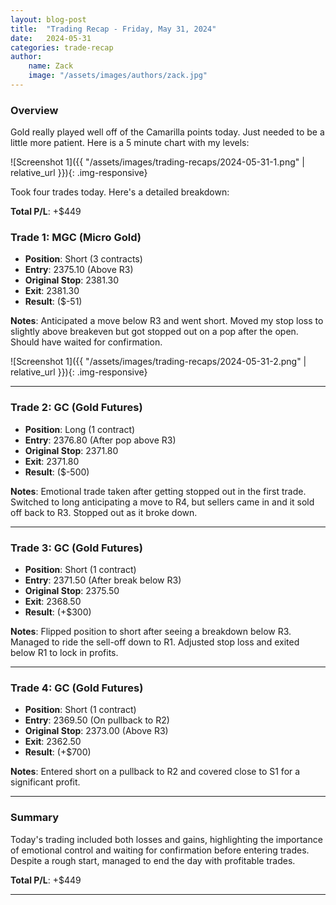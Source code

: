 ```yaml
---
layout: blog-post
title:  "Trading Recap - Friday, May 31, 2024"
date:   2024-05-31
categories: trade-recap
author:
    name: Zack
    image: "/assets/images/authors/zack.jpg"
---
```


### Overview
Gold really played well off of the Camarilla points today. Just needed to be a little more patient. Here is a 5 minute chart with my levels:

![Screenshot 1]({{ "/assets/images/trading-recaps/2024-05-31-1.png" | relative_url }}){: .img-responsive}

Took four trades today. Here's a detailed breakdown:

**Total P/L**: +$449

### Trade 1: MGC (Micro Gold)
- **Position**: Short (3 contracts)
- **Entry**: 2375.10 (Above R3)
- **Original Stop**: 2381.30
- **Exit**: 2381.30
- **Result**: ($-51)

**Notes**: Anticipated a move below R3 and went short. Moved my stop loss to slightly above breakeven but got stopped out on a pop after the open. Should have waited for confirmation.

![Screenshot 1]({{ "/assets/images/trading-recaps/2024-05-31-2.png" | relative_url }}){: .img-responsive}

---

### Trade 2: GC (Gold Futures)
- **Position**: Long (1 contract)
- **Entry**: 2376.80 (After pop above R3)
- **Original Stop**: 2371.80
- **Exit**: 2371.80
- **Result**: ($-500)

**Notes**: Emotional trade taken after getting stopped out in the first trade. Switched to long anticipating a move to R4, but sellers came in and it sold off back to R3. Stopped out as it broke down.

---

### Trade 3: GC (Gold Futures)
- **Position**: Short (1 contract)
- **Entry**: 2371.50 (After break below R3)
- **Original Stop**: 2375.50
- **Exit**: 2368.50
- **Result**: (+$300)

**Notes**: Flipped position to short after seeing a breakdown below R3. Managed to ride the sell-off down to R1. Adjusted stop loss and exited below R1 to lock in profits.

---

### Trade 4: GC (Gold Futures)
- **Position**: Short (1 contract)
- **Entry**: 2369.50 (On pullback to R2)
- **Original Stop**: 2373.00 (Above R3)
- **Exit**: 2362.50
- **Result**: (+$700)

**Notes**: Entered short on a pullback to R2 and covered close to S1 for a significant profit.

---

### Summary
Today's trading included both losses and gains, highlighting the importance of emotional control and waiting for confirmation before entering trades. Despite a rough start, managed to end the day with profitable trades. 

**Total P/L**: +$449

---
